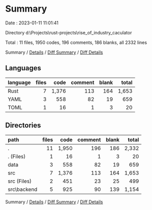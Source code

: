 # Summary

Date : 2023-01-11 11:01:41

Directory d:\\Projects\\rust-projects\\rise_of_industry_caculator

Total : 11 files,  1950 codes, 196 comments, 186 blanks, all 2332 lines

Summary / [Details](details.md) / [Diff Summary](diff.md) / [Diff Details](diff-details.md)

## Languages
| language | files | code | comment | blank | total |
| :--- | ---: | ---: | ---: | ---: | ---: |
| Rust | 7 | 1,376 | 113 | 164 | 1,653 |
| YAML | 3 | 558 | 82 | 19 | 659 |
| TOML | 1 | 16 | 1 | 3 | 20 |

## Directories
| path | files | code | comment | blank | total |
| :--- | ---: | ---: | ---: | ---: | ---: |
| . | 11 | 1,950 | 196 | 186 | 2,332 |
| . (Files) | 1 | 16 | 1 | 3 | 20 |
| data | 3 | 558 | 82 | 19 | 659 |
| src | 7 | 1,376 | 113 | 164 | 1,653 |
| src (Files) | 2 | 451 | 23 | 25 | 499 |
| src\\backend | 5 | 925 | 90 | 139 | 1,154 |

Summary / [Details](details.md) / [Diff Summary](diff.md) / [Diff Details](diff-details.md)